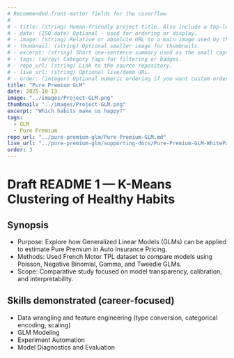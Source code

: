 ```yaml
---
# Recommended front-matter fields for the coverflow
#
# - title: (string) Human-friendly project title. Also include a top-level H1 in the body for compatibility with simple extractors.
# - date: (ISO date) Optional - used for ordering or display.
# - image: (string) Relative or absolute URL to a main image used by the coverflow. Prefer a path accessible from the `temp/` folder when previewing locally (e.g. `../images/my-image.jpg`).
# - thumbnail: (string) Optional smaller image for thumbnails.
# - excerpt: (string) Short one-sentence summary used as the small caption under the coverflow title.
# - tags: (array) Category tags for filtering or badges.
# - repo_url: (string) Link to the source repository.
# - live_url: (string) Optional live/demo URL.
# - order: (integer) Optional numeric ordering if you want custom ordering.
title: "Pure Premium GLM"
date: 2025-10-13
image: "../images/Project-GLM.png"
thumbnail: "../images/Project-GLM.png"
excerpt: "Which habits make us happy?"
tags:
  - GLM
  - Pure Premium
repo_url: "../pure-premium-glm/Pure-Premium-GLM.md"
live_url: "../pure-premium-glm/supporting-docs/Pure-Premium-GLM-WhitePaper.pdf"
order: 3
---
```


# Draft README 1 — K-Means Clustering of Healthy Habits

## Synopsis
- Purpose: Explore how Generalized Linear Models (GLMs) can be applied to estimate Pure Premium in Auto Insurance Pricing.
- Methods: Used French Motor TPL dataset to compare models using Poisson, Negative Binomial, Gamma, and Tweedie GLMs.
- Scope: Comparative study focused on model transparency, calibration, and interpretability.

## Skills demonstrated (career-focused)
- Data wrangling and feature engineering (type conversion, categorical encoding, scaling)
- GLM Modeling
- Experiment Automation
- Model Diagnostics and Evaluation